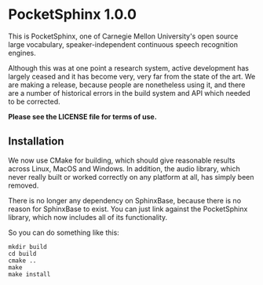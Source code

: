 PocketSphinx 1.0.0
===============================================================================

This is PocketSphinx, one of Carnegie Mellon University's open source large
vocabulary, speaker-independent continuous speech recognition engines.

Although this was at one point a research system, active development
has largely ceased and it has become very, very far from the state of
the art.  We are making a release, because people are nonetheless
using it, and there are a number of historical errors in the build
system and API which needed to be corrected.

**Please see the LICENSE file for terms of use.**

Installation
------------------------------------------------------------------------------

We now use CMake for building, which should give reasonable results
across Linux, MacOS and Windows.  In addition, the audio library,
which never really built or worked correctly on any platform at all,
has simply been removed.

There is no longer any dependency on SphinxBase, because there is no
reason for SphinxBase to exist.  You can just link against the
PocketSphinx library, which now includes all of its functionality.

So you can do something like this:

```
mkdir build
cd build
cmake ..
make
make install
```

